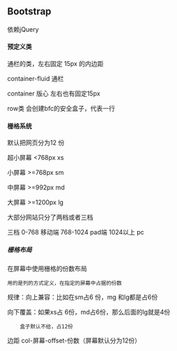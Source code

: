 ## Bootstrap

依赖jQuery

#### 预定义类

通栏的类，左右固定 15px 的内边距

container-fluid  通栏

container    版心  左右也有固定15px

row类  会创建bfc的安全盒子，代表一行

#### 栅格系统

默认把网页分为12 份

超小屏幕  <768px  xs

小屏幕     >=768px         sm

中屏幕    >=992px          md

大屏幕    >=1200px         lg

大部分网站只分了两档或者三档

三档  0-768 移动端  768-1024  pad端  1024以上 pc

##### 栅格布局

在屏幕中使用栅格的份数布局

	用的是列的方式定义，在指定的屏幕中占据的份数

规律：向上兼容：比如在sm占6 份，mg 和lg都是占6份

  向下覆盖：如果xs占 6份，md占6份，那么后面的lg就是4份

		盒子默认不给，占12份

边距  col-屏幕-offset-份数（屏幕默认分为12份）





